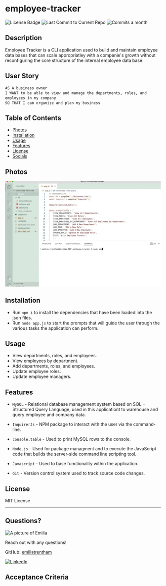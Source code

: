 # employee-tracker

  ![License Badge](https://img.shields.io/badge/license-MIT-brightgreen)
 ![Last Commit to Current Repo](https://img.shields.io/github/last-commit/emiliatrentham/employee-tracker)
![Commits a month](https://img.shields.io/github/commit-activity/m/emiliatrentham/OOP-team-profile-generator)


## Description 

Employee Tracker is a CLI application used to build and maintain employee data bases that can scale appropriatley with a companie's growth without reconfiguring the core structure of the internal employee data base.

## User Story

```
AS A business owner
I WANT to be able to view and manage the departments, roles, and employees in my company
SO THAT I can organize and plan my business
```

## Table of Contents 
* [Photos](#screenshots)
* [Installation](#installation)
* [Usage](#usage)
* [Features](#features)
* [License](#license)
* [Socials](#questions)

## Photos

![Employee Tracker GIF](./Assets/demo-GIF.gif)


## Installation
- Run `npm i` to install the dependencies that have been loaded into the json files. 
- Run `node app.js` to start the prompts that will guide the user through the various tasks the application can perform.

## Usage 
- View departments, roles, and employees. 
- View employees by department. 
- Add departments, roles, and employees. 
- Update employee roles. 
- Update employee managers. 

## Features

- `MySQL` - Relational database management system based on SQL – Structured Query Language, used in this applicationt to warehouse and query employee and company data.

- `InquirerJs` - NPM package to interact with the user via the command-line.
- `console.table` - Used to print MySQL rows to the console. 
- `Node.js` - Used for package managment and to execute the JavaScript code that builds the server-side command line scripting  tool.
- `Javascript` - Used to base functionality  within the application.
- `Git` - Version control system used to track source code changes.



## License

MIT License

---

## Questions?

<img src="https://avatars.githubusercontent.com/u/38886696?s=400&u=1ab29d002cf7b80fe6af55c9677da4b90b21df6f&v=4" alt="A picture of Emilia" width="40%" />

Reach out with any questions!

GitHub: [emiliatrentham](https://github.com/emiliatrentham)

[![LinkedIn](https://img.shields.io/badge/linkedin-%230077B5.svg?style=for-the-badge&logo=linkedin&logoColor=white)](https://www.linkedin.com/in/emilia-trentham-987a59164/)
## Acceptance Criteria

<!-- ```md
GIVEN a command-line application that accepts user input
WHEN I start the application
THEN I am presented with the following options: view all departments, view all roles, view all employees, add a department, add a role, add an employee, and update an employee role
WHEN I choose to view all departments
THEN I am presented with a formatted table showing department names and department ids
WHEN I choose to view all roles

THEN I am presented with the job title, role id, the department that role belongs to, and the salary for that role 

WHEN I choose to view all employees
THEN I am presented with a formatted table showing employee data, including employee ids, first names, last names, job titles, departments, salaries, and managers that the employees report to 
WHEN I choose to add a department
THEN I am prompted to enter the name of the department and that department is added to the database
WHEN I choose to add a role
THEN I am prompted to enter the name, salary, and department for the role and that role is added to the database
WHEN I choose to add an employee
THEN I am prompted to enter the employee’s first name, last name, role, and manager, and that employee is added to the database
WHEN I choose to update an employee role
THEN I am prompted to select an employee to update and their new role and this information is updated in the database  -->